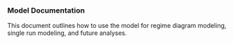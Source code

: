 ### Model Documentation
This document outlines how to use the model for regime diagram modeling, single run modeling, and future analyses.
